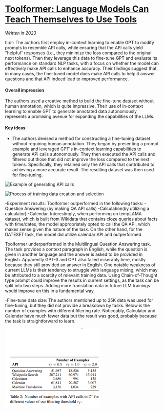 # [Toolformer: Language Models Can Teach Themselves to Use Tools]( https://arxiv.org/abs/2302.04761)

_Written in 2023_

tl;dr: The authors first employ in-context learning to enable GPT to modify prompts to resemble API calls, while ensuring that the API calls yield "helpful" responses (i.e., they minimize the loss compared to the original next tokens). Then they leverage this data to fine-tune GPT and evaluate its performance on standard NLP tasks, with a focus on whether the model can effectively make API calls to enhance accuracy. Their findings suggest that, in many cases, the fine-tuned model does make API calls to help it answer questions and that API indeed lead to improved performance.

#### Overall impression
The authors used a creative method to build the fine-tune dataset without human annotation, which is quite impressive. Their use of in-context learning to enable GPT to generate annotated data autonomously represents a promising avenue for expanding the capabilities of the LLMs. 

#### Key ideas
- The authors devised a method for constructing a fine-tuning dataset without requiring human annotation. They began by presenting a prompt example and leveraged GPT's in-context learning capabilities to generate API calls autonomously. They then executed the API calls and filtered out those that did not improve the loss compared to the next tokens. Specifically, they retained only the API calls that contributed to achieving a more accurate result. The resulting dataset was then used for fine-tuning.

![Example of generating API calls](https://i0.wp.com/kikaben.com/wp-content/uploads/2023/02/image-9.png?resize=415%2C540&ssl=1)

![Process of training data creation and selection](https://i0.wp.com/kikaben.com/wp-content/uploads/2023/02/image-10.png?resize=960%2C199&ssl=1)

-Experiment results: 
Toolformer outperformed in the following tasks:
-Question Answering (by making QA API calls)
-Calculation(by utilizing a calculator)
-Calendar. Interestingly, when performing on tempLAMA dataset, which is built from Wikidata that contains cloze queries about facts with time/dates, the model appropriately opted to call the QA API, which makes sense given the nature of the task. On the other hand, for the DATESET task, the model did utilize calendar API and outperformed.

Toolformer underperformed in the Multilingual Question Answering task. The task provides a context paragraph in English, while the question is given in another language and the answer is asked to be provided in English. Apparently GPT-3 and OPT also failed miserably here, mostly because they still provided an answer in English. One notable weakness of current LLMs is their tendency to struggle with language mixing, which may be attributed to a scarcity of relevant training data. Using Chain-of-Thought type prompt could improve the results in current settings, as the task can be split into two steps. Adding more translation data in future LLM trainings would improve on this in a fundamental way.
 
-Fine-tune data size: The authors mentioned up to 25K data was used for fine-tuning, but they did not provide a breakdown by tasks. Below is the number of examples with different filtering rate. Noticeably, Calculator and Calendar have much fewer data but the result was good, probably because the task is straightforward to learn.

![](1.png)


